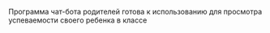 Программа чат-бота родителей готова к использованию для просмотра успеваемости своего ребенка в классе
